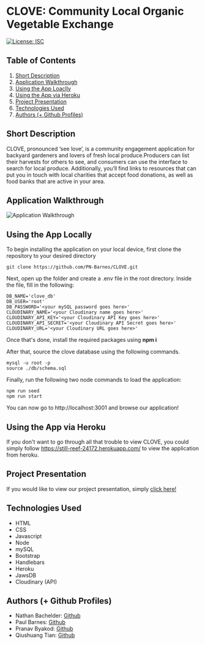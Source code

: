 # CLOVE: Community Local Organic Vegetable Exchange

[![License: ISC](https://img.shields.io/badge/License-ISC-blue.svg)](https://opensource.org/licenses/ISC)

## Table of Contents

1. [Short Description](#shortDescription)
2. [Application Walkthrough](#applicationWalkthrough)
3. [Using the App Loaclly](#usingLocally)
4. [Using the App via Heroku](#usingHeroku)
5. [Project Presentation](#projectPresentation)
6. [Technologies Used](#technologiesUsed)
7. [Authors (+ Github Profiles)](#authorsGithub)

<div id='shortDescription'></div>

## Short Description 

CLOVE, pronounced ‘see love’, is a community engagement application for backyard gardeners and lovers of fresh local produce.Producers can list their harvests for others to see, and consumers can use the interface to search for local produce. Additionally, you’ll find links to resources that can put you in touch with local charities that accept food donations, as well as food banks that are active in your area.

<div id='applicationWalkthrough'></div>

## Application Walkthrough

![Application Walkthrough](media/appwalkthrough.gif)

<div id='usingLocally'></div>

## Using the App Locally

To begin installing the application on your local device, first clone the repository to your desired directory

```
git clone https://github.com/PN-Barnes/CLOVE.git
```
Next, open up the folder and create a .env file in the root directory. Inside the file, fill in the following:

```
DB_NAME='clove_db'
DB_USER='root'
DB_PASSWORD='<your mySQL password goes here>'
CLOUDINARY_NAME='<your Cloudinary name goes here>'
CLOUDINARY_API_KEY='<your Cloudinary API Key goes here>'
CLOUDINARY_API_SECRET='<your Cloudinary API Secret goes here>'
CLOUDINARY_URL='<your Cloudinary URL goes here>'
```

Once that's done, install the required packages using <b>npm i</b>

After that, source the clove database using the following commands.

```
mysql -u root -p
source ./db/schema.sql
```
Finally, run the following two node commands to load the application:

```
npm run seed
npm run start
```

You can now go to http://localhost:3001 and browse our application!

<div id='usingHeroku'></div>


## Using the App via Heroku

If you don't want to go through all that trouble to view CLOVE, you could simply follow <a href="https://still-reef-24172.herokuapp.com/">https://still-reef-24172.herokuapp.com/</a> to view the application from heroku.

<div id='projectPresentation'></div>

## Project Presentation 

If you would like to view our project presentation, simply <a href="https://docs.google.com/presentation/d/1kDyBMr2H-pKnD-CegKxbTljECvFaDWJ09x_cjna5yM0/edit?usp=sharing">click here!</a>

<div id='technologiesUsed'></div>

## Technologies Used

- HTML
- CSS
- Javascript
- Node
- mySQL
- Bootstrap
- Handlebars
- Heroku
- JawsDB
- Cloudinary (API)

<div id='authorsGithub'></div>

## Authors (+ Github Profiles) 
- Nathan Bachelder: <a href="https://github.com/NateBatchelder">Github</a>
- Paul Barnes: <a href="https://github.com/PN-Barnes">Github</a>
- Pranav Byakod: <a href="https://github.com/pbyakod">Github</a>
- Qiushuang Tian: <a href="https://github.com/qtian13">Github</a>

